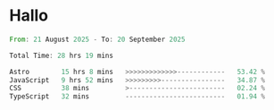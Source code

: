 # Hallo
<!--START_SECTION:waka-->

```rust
From: 21 August 2025 - To: 20 September 2025

Total Time: 28 hrs 19 mins

Astro        15 hrs 8 mins   >>>>>>>>>>>>>------------   53.42 %
JavaScript   9 hrs 52 mins   >>>>>>>>>----------------   34.87 %
CSS          38 mins         >------------------------   02.24 %
TypeScript   32 mins         -------------------------   01.94 %
```

<!--END_SECTION:waka-->
